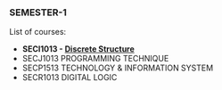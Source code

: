 ### SEMESTER-1
List of courses: 
- <b>SECI1013 - </b> [**Discrete Structure**](https://github.com/yAsmin241/SEMESTER-1/tree/main/DISCRETE%20STRUCTURE/ASSIGNMENT)<br>
- SECJ1013 PROGRAMMING TECHNIQUE
- SECP1513 TECHNOLOGY & INFORMATION SYSTEM
- SECR1013 DIGITAL LOGIC

